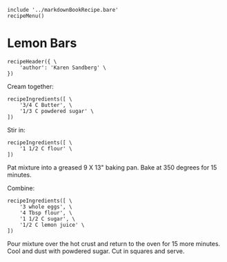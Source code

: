 ~~~ markdown-script
include '../markdownBookRecipe.bare'
recipeMenu()
~~~

# Lemon Bars

~~~ markdown-script
recipeHeader({ \
    'author': 'Karen Sandberg' \
})
~~~

Cream together:

~~~ markdown-script
recipeIngredients([ \
    '3/4 C Butter', \
    '1/3 C powdered sugar' \
])
~~~

Stir in:

~~~ markdown-script
recipeIngredients([ \
    '1 1/2 C flour' \
])
~~~

Pat mixture into a greased 9 X 13" baking pan. Bake at 350 degrees for 15 minutes.

Combine:

~~~ markdown-script
recipeIngredients([ \
    '3 whole eggs', \
    '4 Tbsp flour', \
    '1 1/2 C sugar', \
    '1/2 C lemon juice' \
])
~~~

Pour mixture over the hot crust and return to the oven for 15 more minutes. Cool and dust with
powdered sugar. Cut in squares and serve.
